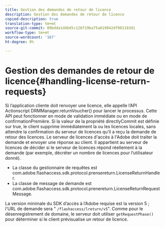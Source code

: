 ```yaml
---
title: Gestion des demandes de retour de licence
description: Gestion des demandes de retour de licence
copied-description: true
translation-type: tm+mt
source-git-commit: 89bdda1d4bd5c126f19ba75a819942df901183d1
workflow-type: tm+mt
source-wordcount: '167'
ht-degree: 0%

---
```



# Gestion des demandes de retour de licence{#handling-license-return-requests}

Si l’application cliente doit renvoyer une licence, elle appelle l’API Actionscript DRMManager.returnVoucher() pour lancer le processus. Cette API peut fonctionner en mode de validation immédiate ou en mode de confirmationPremière. Si la valeur de la propriété directlyCommit est définie sur true, le client supprime immédiatement la ou les licences locales, sans attendre la confirmation du serveur de licences qu’il a reçu la demande de retour des licences. Le serveur de licences d&#39;accès à l&#39;Adobe doit traiter la demande et envoyer une réponse au client. Il appartient au serveur de licences de décider si le serveur de licences répond réellement à la demande (par exemple, décréter un nombre de licences pour l’utilisateur donné).

* La classe du gestionnaire de requêtes est com.adobe.flashaccess.sdk.protocol.prensereturn.LicenseReturnHandler.
* La classe de message de demande est com.adobe.flashaccess.sdk.protocol.prenereturn.LicenseReturnRequestMessage.

La version minimale du SDK d’accès à l’Adobe requise est la version 5 ; l&#39;URL de demande sera &quot; `/flashaccess/lreturn/v5`&quot;. Comme pour le désenregistrement de domaine, le serveur doit utiliser `getRequestPhase()` pour déterminer si le client prévisualise un retour de licence.
